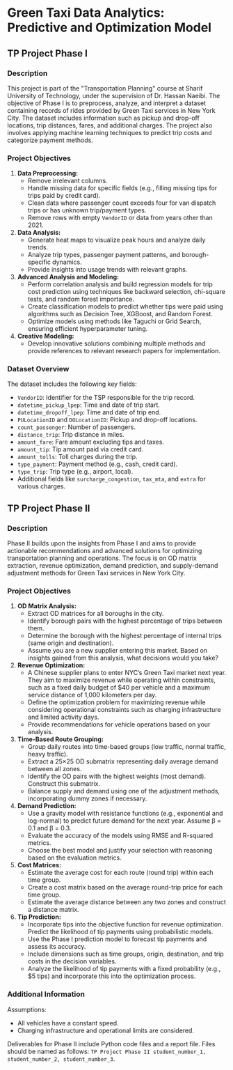 <!DOCTYPE html>
<html lang="en">
<head>
<meta charset="UTF-8">
<meta name="viewport" content="width=device-width, initial-scale=1.0">
<title>Green Taxi Data Analytics: TP Project</title>
</head>
<body>
<h1>Green Taxi Data Analytics: Predictive and Optimization Model</h1>

<!-- Phase I -->
<h2>TP Project Phase I</h2>
<h3>Description</h3>
<p>This project is part of the "Transportation Planning" course at Sharif University of Technology, under the supervision of Dr. Hassan Naeibi. The objective of Phase I is to preprocess, analyze, and interpret a dataset containing records of rides provided by Green Taxi services in New York City. The dataset includes information such as pickup and drop-off locations, trip distances, fares, and additional charges. The project also involves applying machine learning techniques to predict trip costs and categorize payment methods.</p>

<h3>Project Objectives</h3>
<ol>
<li><strong>Data Preprocessing:</strong>
<ul>
<li>Remove irrelevant columns.</li>
<li>Handle missing data for specific fields (e.g., filling missing tips for trips paid by credit card).</li>
<li>Clean data where passenger count exceeds four for van dispatch trips or has unknown trip/payment types.</li>
<li>Remove rows with empty <code>VendorID</code> or data from years other than 2021.</li>
</ul>
</li>
<li><strong>Data Analysis:</strong>
<ul>
<li>Generate heat maps to visualize peak hours and analyze daily trends.</li>
<li>Analyze trip types, passenger payment patterns, and borough-specific dynamics.</li>
<li>Provide insights into usage trends with relevant graphs.</li>
</ul>
</li>
<li><strong>Advanced Analysis and Modeling:</strong>
<ul>
<li>Perform correlation analysis and build regression models for trip cost prediction using techniques like backward selection, chi-square tests, and random forest importance.</li>
<li>Create classification models to predict whether tips were paid using algorithms such as Decision Tree, XGBoost, and Random Forest.</li>
<li>Optimize models using methods like Taguchi or Grid Search, ensuring efficient hyperparameter tuning.</li>
</ul>
</li>
<li><strong>Creative Modeling:</strong>
<ul>
<li>Develop innovative solutions combining multiple methods and provide references to relevant research papers for implementation.</li>
</ul>
</li>
</ol>

<h3>Dataset Overview</h3>
<p>The dataset includes the following key fields:</p>
<ul>
<li><code>VendorID</code>: Identifier for the TSP responsible for the trip record.</li>
<li><code>datetime_pickup_lpep</code>: Time and date of trip start.</li>
<li><code>datetime_dropoff_lpep</code>: Time and date of trip end.</li>
<li><code>PULocationID</code> and <code>DOLocationID</code>: Pickup and drop-off locations.</li>
<li><code>count_passenger</code>: Number of passengers.</li>
<li><code>distance_trip</code>: Trip distance in miles.</li>
<li><code>amount_fare</code>: Fare amount excluding tips and taxes.</li>
<li><code>amount_tip</code>: Tip amount paid via credit card.</li>
<li><code>amount_tolls</code>: Toll charges during the trip.</li>
<li><code>type_payment</code>: Payment method (e.g., cash, credit card).</li>
<li><code>type_trip</code>: Trip type (e.g., airport, local).</li>
<li>Additional fields like <code>surcharge_congestion</code>, <code>tax_mta</code>, and <code>extra</code> for various charges.</li>
</ul>

<!-- Phase II -->
<h2>TP Project Phase II</h2>
<h3>Description</h3>
<p>Phase II builds upon the insights from Phase I and aims to provide actionable recommendations and advanced solutions for optimizing transportation planning and operations. The focus is on OD matrix extraction, revenue optimization, demand prediction, and supply-demand adjustment methods for Green Taxi services in New York City.</p>

<h3>Project Objectives</h3>
<ol>
<li><strong>OD Matrix Analysis:</strong>
<ul>
<li>Extract OD matrices for all boroughs in the city.</li>
<li>Identify borough pairs with the highest percentage of trips between them.</li>
<li>Determine the borough with the highest percentage of internal trips (same origin and destination).</li>
<li>Assume you are a new supplier entering this market. Based on insights gained from this analysis, what decisions would you take?</li>
</ul>
</li>
<li><strong>Revenue Optimization:</strong>
<ul>
<li>A Chinese supplier plans to enter NYC’s Green Taxi market next year. They aim to maximize revenue while operating within constraints, such as a fixed daily budget of $40 per vehicle and a maximum service distance of 1,000 kilometers per day.</li>
<li>Define the optimization problem for maximizing revenue while considering operational constraints such as charging infrastructure and limited activity days.</li>
<li>Provide recommendations for vehicle operations based on your analysis.</li>
</ul>
</li>
<li><strong>Time-Based Route Grouping:</strong>
<ul>
<li>Group daily routes into time-based groups (low traffic, normal traffic, heavy traffic).</li>
<li>Extract a 25×25 OD submatrix representing daily average demand between all zones.</li>
<li>Identify the OD pairs with the highest weights (most demand). Construct this submatrix.</li>
<li>Balance supply and demand using one of the adjustment methods, incorporating dummy zones if necessary.</li>
</ul>
</li>
<li><strong>Demand Prediction:</strong>
<ul>
<li>Use a gravity model with resistance functions (e.g., exponential and log-normal) to predict future demand for the next year. Assume β = 0.1 and β = 0.3.</li>
<li>Evaluate the accuracy of the models using RMSE and R-squared metrics.</li>
<li>Choose the best model and justify your selection with reasoning based on the evaluation metrics.</li>
</ul>
</li>
<li><strong>Cost Matrices:</strong>
<ul>
<li>Estimate the average cost for each route (round trip) within each time group.</li>
<li>Create a cost matrix based on the average round-trip price for each time group.</li>
<li>Estimate the average distance between any two zones and construct a distance matrix.</li>
</ul>
</li>
<li><strong>Tip Prediction:</strong>
<ul>
<li>Incorporate tips into the objective function for revenue optimization. Predict the likelihood of tip payments using probabilistic models.</li>
<li>Use the Phase I prediction model to forecast tip payments and assess its accuracy.</li>
<li>Include dimensions such as time groups, origin, destination, and trip costs in the decision variables.</li>
<li>Analyze the likelihood of tip payments with a fixed probability (e.g., $5 tips) and incorporate this into the optimization process.</li>
</ul>
</li>
</ol>

<h3>Additional Information</h3>
<p>Assumptions:</p>
<ul>
<li>All vehicles have a constant speed.</li>
<li>Charging infrastructure and operational limits are considered.</li>
</ul>
<p>Deliverables for Phase II include Python code files and a report file. Files should be named as follows: <code>TP Project Phase II student_number_1, student_number_2, student_number_3</code>.</p>
</body>
</html>
